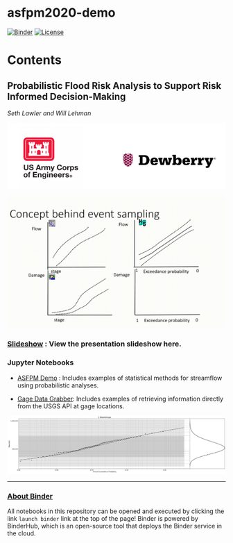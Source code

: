 # asfpm2020-demo
[![Binder](https://mybinder.org/badge_logo.svg)](https://mybinder.org/v2/gh/Dewberry/asfpm2020-demo/master)
[![License](https://img.shields.io/badge/License-Apache%202.0-blue.svg)](https://opensource.org/licenses/Apache-2.0)


# Contents

## Probabilistic Flood Risk Analysis to Support Risk Informed Decision-Making

*Seth Lawler and Will Lehman*

![](images/usace-dewberry.png)

![](images/sampling.gif)


### [__Slideshow__](https://dewberry.github.io/asfpm2020-demo/index.slides.html#/) : View the presentation slideshow here. 

### Jupyter Notebooks
 - [ASFPM Demo](demo.ipynb) : Includes examples of statistical methods for streamflow using probabilistic analyses.

  - [Gage Data Grabber](gage_data_grabber.ipynb): Includes examples of retrieving information directly from the USGS API at gage locations.


![](images/bootstraps.gif)

 ---

 ### [About Binder](https://mybinder.readthedocs.io/en/latest/) 
All notebooks in this repository can be opened and executed by clicking the link `launch binder` link at the top of the page! Binder is powered by BinderHub, which is an open-source tool that deploys the Binder service in the cloud.